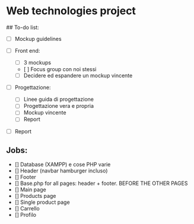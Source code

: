 # Web technologies project

## To-do list:
- [ ] Mockup guidelines 

- [ ] Front end: 
    - [ ] 3 mockups
    - [ ] Focus group con noi stessi
    - [ ] Decidere ed espandere un mockup vincente

- [ ] Progettazione: 
    - [ ] Linee guida di progettazione
    - [ ] Progettazione vera e propria
    - [ ] Mockup vincente
    - [ ] Report

- [ ] Report

## Jobs:
- [] Database (XAMPP) e cose PHP varie
- [] Header (navbar hamburger incluso)
- [] Footer
- [] Base.php for all pages: header + footer. BEFORE THE OTHER PAGES 
- [] Main page
- [] Products page
- [] Single product page
- [] Carrello
- [] Profilo